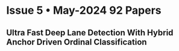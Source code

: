 # Issue 5 • May-2024 92 Papers

## Ultra Fast Deep Lane Detection With Hybrid Anchor Driven Ordinal Classification
